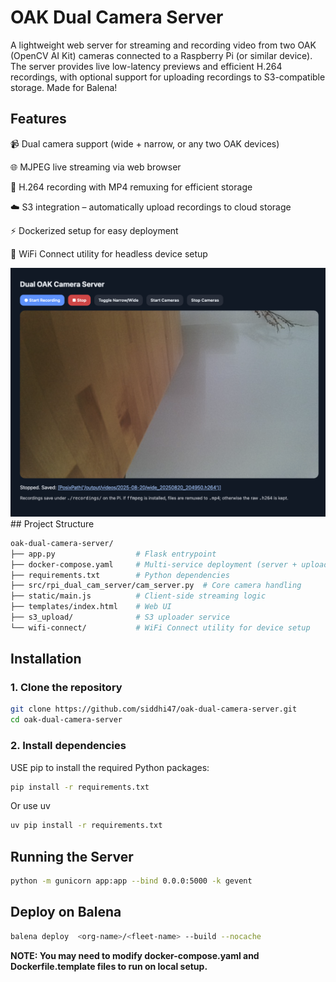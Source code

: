# OAK Dual Camera Server

A lightweight web server for streaming and recording video from two OAK (OpenCV AI Kit) cameras connected to a Raspberry Pi (or similar device). The server provides live low-latency previews and efficient H.264 recordings, with optional support for uploading recordings to S3-compatible storage. Made for Balena!

## Features

📹 Dual camera support (wide + narrow, or any two OAK devices)

🌐 MJPEG live streaming via web browser

🎥 H.264 recording with MP4 remuxing for efficient storage

☁️ S3 integration – automatically upload recordings to cloud storage

⚡ Dockerized setup for easy deployment

📶 WiFi Connect utility for headless device setup

<img src="./resources/image.png" />
## Project Structure

```bash
oak-dual-camera-server/
├── app.py                  # Flask entrypoint
├── docker-compose.yaml     # Multi-service deployment (server + uploader)
├── requirements.txt        # Python dependencies
├── src/rpi_dual_cam_server/cam_server.py  # Core camera handling
├── static/main.js          # Client-side streaming logic
├── templates/index.html    # Web UI
├── s3_upload/              # S3 uploader service
└── wifi-connect/           # WiFi Connect utility for device setup

```

## Installation

### 1. Clone the repository

```bash
git clone https://github.com/siddhi47/oak-dual-camera-server.git
cd oak-dual-camera-server
```

### 2. Install dependencies

USE pip to install the required Python packages:

```BASH
pip install -r requirements.txt
```

Or use uv

```bash
uv pip install -r requirements.txt
```

## Running the Server

```bash
python -m gunicorn app:app --bind 0.0.0:5000 -k gevent
```

## Deploy on Balena

```bash
balena deploy  <org-name>/<fleet-name> --build --nocache 
```

<strong> NOTE: You may need to modify docker-compose.yaml and Dockerfile.template files to run on local setup. </strong>
